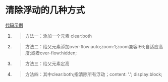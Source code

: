# 清除浮动的几种方式 #  

[代码示例](https://hhtrookie.github.io/Record/clearFix/clearFix.html)  

1. 
    > 方法一：添加一个元素 clear:both  
2. 
    > 方法二：给父元素添加over-flow:auto;zoom:1;zoom兼容IE6;自适应高度;或者over-flow:hidden;    
3. 
    > 方法三：给父元素定高   
4. 
    > 方法四：其中clear:both;指清除所有浮动；content: '.'; display:block;  
    